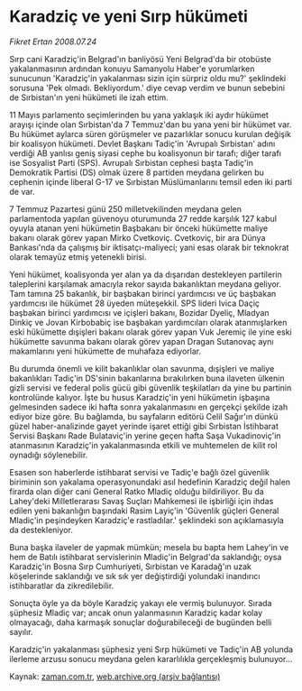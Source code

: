 # Karadziç ve yeni Sırp hükümeti

*Fikret Ertan 2008.07.24*

<tr><td class="metin" colspan="2" style="padding-top: 20px; padding-left: 5px; padding-right: 10px;">Sırp cani Karadziç'in Belgrad'ın banliyösü Yeni Belgrad'da bir otobüste yakalanmasının ardından konuyu Samanyolu Haber'e yorumlarken sunucunun 'Karadziç'in yakalanması sizin için sürpriz oldu mu?' şeklindeki sorusuna 'Pek olmadı. Bekliyordum.' diye cevap verdim ve bunun sebebini de Sırbistan'ın yeni hükümeti ile izah ettim.</td></tr><tr><td class="metin" colspan="2" style="padding-top: 20px; padding-left: 5px; padding-right: 10px;"><p> 11 Mayıs parlamento seçimlerinden bu yana yaklaşık iki aydır hükümet arayışı içinde olan Sırbistan'da 7 Temmuz'dan bu yana yeni bir hükümet var. Bu hükümet aylarca süren görüşmeler ve pazarlıklar sonucu kurulan değişik bir koalisyon hükümeti. Devlet Başkanı Tadiç'in 'Avrupalı Sırbistan' adını verdiği AB yanlısı geniş siyasi cephe bu koalisyonun bir tarafı; diğer tarafı ise Sosyalist Parti (SPS). Avrupalı Sırbistan cephesi başta Tadiç'in Demokratik Partisi (DS) olmak üzere 8 partiden meydana gelirken bu cephenin içinde liberal G-17 ve Sırbistan Müslümanlarını temsil eden iki parti de var.
<p> 7 Temmuz Pazartesi günü 250 milletvekilinden meydana gelen parlamentoda yapılan güvenoyu oturumunda 27 redde karşılık 127 kabul oyuyla atanan yeni hükümetin Başbakanı bir önceki hükümette maliye bakanı olarak görev yapan Mirko Cvetkoviç. Cvetkoviç, bir ara Dünya Bankası'nda da çalışmış bir iktisatçı-maliyeci; yani esas olarak bir teknokrat olarak temayüz etmiş yetenekli birisi.
<p> Yeni hükümet, koalisyonda yer alan ya da dışarıdan destekleyen partilerin taleplerini karşılamak amacıyla rekor sayıda bakanlıktan meydana geliyor. Tam tamına 25 bakanlık, bir başbakan birinci yardımcısı ve üç başbakan yardımcısı ile hükümet 28 üyeden müteşekkil. SPS lideri Ivica Daçiç başbakan birinci yardımcısı ve içişleri bakanı, Bozidar Dyeliç, Mladyan Dinkiç ve Jovan Kirbobabiç ise başbakan yardımcıları olarak atanmışlarken eski hükümette dışişleri bakanı olarak görev yapan Vuk Jeremiç ile yine eski hükümette savunma bakanı olarak görev yapan Dragan Sutanovaç aynı makamlarını yeni hükümette de muhafaza ediyorlar.
<p> Bu durumda önemli ve kilit bakanlıklar olan savunma, dışişleri ve maliye bakanlıkları Tadiç'in DS'sinin bakanlarına bırakılırken buna ilaveten ülkenin gizli servisi ve federal polis gücü gibi güvenlik teşkilatları da yine bu partinin kontrolünde kalıyor. İşte bu husus Karadziç'in yeni hükümetin işbaşına gelmesinden sadece iki hafta sonra yakalanmasını en gerçekçi şekilde izah ediyor bize göre. Bu bağlamda, bu sayfaların editörü Celil Sağır'ın dünkü güzel haber-analizinde gayet yerinde işaret ettiği gibi Sırbistan İstihbarat Servisi Başkanı Rade Bulataviç'in yerine geçen hafta Saşa Vukadinoviç'in atanmasının Karadziç'in yakalanmasında etkili ve muhtemelen de kilit rol oynadığı söylenebilir.
<p> Esasen son haberlerde istihbarat servisi ve Tadiç'e bağlı özel güvenlik biriminin son yakalama operasyonundaki asıl hedefinin Karadziç değil halen firarda olan diğer cani General Ratko Mladiç olduğu bildiriliyor. Bu da Lahey'deki Milletlerarası Savaş Suçları Mahkemesi ile işbirliği için ihdas edilen yeni bakanlığın başındaki Rasim Layiç'in 'Güvenlik güçleri General Mladiç'in peşindeyken Karadziç'e rastladılar.' şeklindeki son açıklamasıyla da destekleniyor.
<p> Buna başka ilaveler de yapmak mümkün; mesela bu bapta hem Lahey'in ve hem de Batılı istihbarat servislerinin Mladiç'in Belgrad'da saklandığı; oysa Karadziç'in Bosna Sırp Cumhuriyeti, Sırbistan ve Karadağ'ın uzak köşelerinde saklandığı ve sık sık yer değiştirdiği yolundaki inandırıcı istihbaratlar da zikredilebilir.
<p> Sonuçta öyle ya da böyle Karadziç yakayı ele vermiş bulunuyor. Sırada şüphesiz Mladiç var; ancak onun yalanmasının Karadziç kadar kolay olmayacağı, daha karmaşık sonuçlar doğurabileceği de bugünden belli sayılır.
<p> Karadziç'in yakalanması şüphesiz yeni Sırp hükümeti ve Tadiç'in AB yolunda ilerleme arzusu sonucu meydana gelen kararlılıkla gerçekleşmiş bulunuyor...<br/></p></p></p></p></p></p></p></p></td></tr>

Kaynak: [zaman.com.tr](http://zaman.com.tr/yazar.do?yazino=717819), [web.archive.org (arşiv bağlantısı)](http://web.archive.org/web/20080828141317/http://www.zaman.com.tr:80/yazar.do?yazino=717819)
